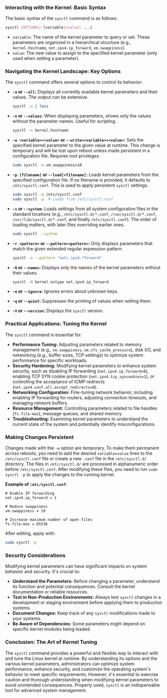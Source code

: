 ### Interacting with the Kernel: Basic Syntax

The basic syntax of the `sysctl` command is as follows:

```bash
sysctl [OPTIONS] [variable[=value] ...]
```

- `variable`: The name of the kernel parameter to query or set. These parameters are organized in a hierarchical structure (e.g., `kernel.hostname`, `net.ipv4.ip_forward`, `vm.swappiness`).
- `value`: The new value to assign to the specified kernel parameter (only used when setting a parameter).

### Navigating the Kernel Landscape: Key Options

The `sysctl` command offers several options to control its behavior:

- **`-a` or `--all`:** Displays all currently available kernel parameters and their values. The output can be extensive.

  ```bash
  sysctl -a | less
  ```

- **`-n` or `--values`:** When displaying parameters, shows only the values without the parameter names. Useful for scripting.

  ```bash
  sysctl -n kernel.hostname
  ```

- **`-w <variable>=<value>` or `--write=<variable>=<value>`:** Sets the specified kernel parameter to the given value at runtime. This change is temporary and will be lost upon reboot unless made persistent in a configuration file. Requires root privileges.

  ```bash
  sudo sysctl -w vm.swappiness=10
  ```

- **`-p [filename]` or `--load[=filename]`:** Loads kernel parameters from the specified configuration file. If no filename is provided, it defaults to `/etc/sysctl.conf`. This is used to apply persistent `sysctl` settings.

  ```bash
  sudo sysctl -p /etc/sysctl.conf
  sudo sysctl -p  # Loads from /etc/sysctl.conf
  ```

- **`-s` or `--system`:** Loads settings from all system configuration files in the standard locations (e.g., `/etc/sysctl.d/*.conf`, `/run/sysctl.d/*.conf`, `/usr/lib/sysctl.d/*.conf`, and finally `/etc/sysctl.conf`). The order of loading matters, with later files overriding earlier ones.

  ```bash
  sudo sysctl --system
  ```

- **`-r <pattern>` or `--pattern=<pattern>`:** Only displays parameters that match the given extended regular expression pattern.

  ```bash
  sysctl -a --pattern "net\.ipv4.*forward"
  ```

- **`-N` or `--names`:** Displays only the names of the kernel parameters without their values.

  ```bash
  sysctl -N kernel.ostype net.ipv4.ip_forward
  ```

- **`-e` or `--ignore`:** Ignores errors about unknown keys.

- **`-q` or `--quiet`:** Suppresses the printing of values when setting them.

- **`-V` or `--version`:** Displays the `sysctl` version.

### Practical Applications: Tuning the Kernel

The `sysctl` command is essential for:

- **Performance Tuning:** Adjusting parameters related to memory management (e.g., `vm.swappiness`, `vm.vfs_cache_pressure`), disk I/O, and networking (e.g., buffer sizes, TCP settings) to optimize system performance for specific workloads.
- **Security Hardening:** Modifying kernel parameters to enhance system security, such as disabling IP forwarding (`net.ipv4.ip_forward=0`), enabling TCP SYN cookie protection (`net.ipv4.tcp_syncookies=1`), or controlling the acceptance of ICMP redirects (`net.ipv4.conf.all.accept_redirects=0`).
- **Networking Configuration:** Fine-tuning network behavior, including enabling IP forwarding for routers, adjusting connection timeouts, and managing network buffers.
- **Resource Management:** Controlling parameters related to file handles (`fs.file-max`), message queues, and shared memory.
- **Troubleshooting:** Examining kernel parameters to understand the current state of the system and potentially identify misconfigurations.

### Making Changes Persistent

Changes made with the `-w` option are temporary. To make them permanent across reboots, you need to add the desired `variable=value` lines to the `/etc/sysctl.conf` file or create a new `.conf` file in the `/etc/sysctl.d/` directory. The files in `/etc/sysctl.d/` are processed in alphanumeric order before `/etc/sysctl.conf`. After modifying these files, you need to run `sudo sysctl -p` to apply the changes to the running kernel.

**Example of `/etc/sysctl.conf`:**

```
# Enable IP forwarding
net.ipv4.ip_forward = 1

# Reduce swappiness
vm.swappiness = 10

# Increase maximum number of open files
fs.file-max = 65536
```

After editing, apply with:

```bash
sudo sysctl -p
```

### Security Considerations

Modifying kernel parameters can have significant impacts on system behavior and security. It's crucial to:

- **Understand the Parameters:** Before changing a parameter, understand its function and potential consequences. Consult the kernel documentation or reliable resources.
- **Test in Non-Production Environments:** Always test `sysctl` changes in a development or staging environment before applying them to production systems.
- **Document Changes:** Keep track of any `sysctl` modifications made to your systems.
- **Be Aware of Dependencies:** Some parameters might depend on specific kernel modules being loaded.

### Conclusion: The Art of Kernel Tuning

The `sysctl` command provides a powerful and flexible way to interact with and tune the Linux kernel at runtime. By understanding its options and the various kernel parameters, administrators can optimize system performance, enhance security, and customize the operating system's behavior to meet specific requirements. However, it's essential to exercise caution and thorough understanding when modifying kernel parameters to avoid unintended consequences. Properly used, `sysctl` is an indispensable tool for advanced system management.
